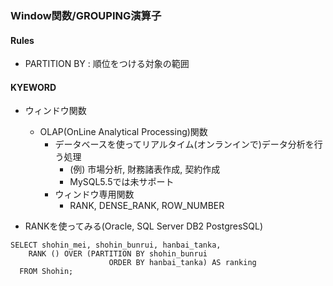 ### Window関数/GROUPING演算子


#### Rules
- PARTITION BY : 順位をつける対象の範囲


#### KYEWORD
- ウィンドウ関数
  - OLAP(OnLine Analytical Processing)関数
    - データベースを使ってリアルタイム(オンランインで)データ分析を行う処理
      - (例) 市場分析, 財務諸表作成, 契約作成
      - MySQL5.5では未サポート
    - ウィンドウ専用関数 
      - RANK, DENSE_RANK, ROW_NUMBER  
  

- RANKを使ってみる(Oracle, SQL Server DB2 PostgresSQL)
```
SELECT shohin_mei, shohin_bunrui, hanbai_tanka,
    RANK () OVER (PARTITION BY shohin_bunrui
                      ORDER BY hanbai_tanka) AS ranking
  FROM Shohin;
```

